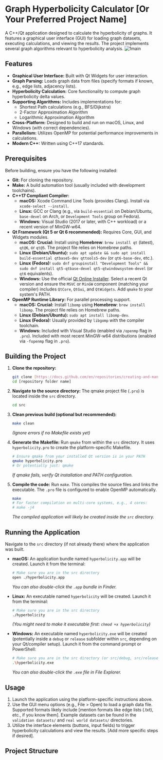 # Graph Hyperbolicity Calculator [Or Your Preferred Project Name]

A C++/Qt application designed to calculate the hyperbolicity of graphs. It features a graphical user interface (GUI) for loading graph datasets, executing calculations, and viewing the results. The project implements several graph algorithms relevant to hyperbolicity analysis.
![1main](https://github.com/user-attachments/assets/616960aa-3e69-4892-82b9-b54a53e93e1e)


## Features

* **Graphical User Interface:** Built with Qt Widgets for user interaction.
* **Graph Parsing:** Loads graph data from files (specify formats if known, e.g., edge lists, adjacency lists).
* **Hyperbolicity Calculation:** Core functionality to compute graph hyperbolicity delta values.
* **Supporting Algorithms:** Includes implementations for:
    * Shortest Path calculations (e.g., BFS/Dijkstra)
    * 2-Factor Approximation Algorithm
    * Logarithmic Approximation Algorithm
* **Cross-Platform:** Designed to build and run on macOS, Linux, and Windows (with correct dependencies).
* **Parallelism:** Utilizes OpenMP for potential performance improvements in calculations.
* **Modern C++:** Written using C++17 standards.

## Prerequisites

Before building, ensure you have the following installed:

* **Git:** For cloning the repository.
* **Make:** A build automation tool (usually included with development toolchains).
* **C++17 Compliant Compiler:**
    * **macOS:** Xcode Command Line Tools (provides Clang). Install via `xcode-select --install`.
    * **Linux:** GCC or Clang (e.g., via `build-essential` on Debian/Ubuntu, `base-devel` on Arch, or `Development Tools` group on Fedora).
    * **Windows:** Visual Studio (2017 or later, with C++ workload) or a recent version of MinGW-w64.
* **Qt Framework (Qt 5 or Qt 6 recommended):** Requires Core, GUI, and Widgets modules.
    * **macOS:** **Crucial:** Install using **Homebrew**: `brew install qt` (latest), `qt@6`, or `qt@5`. The project file relies on Homebrew paths.
    * **Linux (Debian/Ubuntu):** `sudo apt update && sudo apt install build-essential qtbase5-dev qttools5-dev` (or `qt6-base-dev`, etc.).
    * **Linux (Fedora):** `sudo dnf groupinstall "Development Tools" && sudo dnf install qt5-qtbase-devel qt5-qtwindowsystem-devel` (or `qt6` equivalents).
    * **Windows:** Use the official [Qt Online Installer](https://www.qt.io/download). Select a recent Qt version and ensure the `MSVC` or `MinGW` component (matching your compiler) includes `QtCore`, `QtGui`, and `QtWidgets`. Add `qmake` to your system's PATH.
* **OpenMP Runtime Library:** For parallel processing support.
    * **macOS:** **Crucial:** Install `libomp` using **Homebrew**: `brew install libomp`. The project file relies on Homebrew paths.
    * **Linux (Debian/Ubuntu):** `sudo apt install libomp-dev`.
    * **Linux (Fedora):** Usually provided by `libgomp` with the compiler toolchain.
    * **Windows:** Included with Visual Studio (enabled via `/openmp` flag in `.pro`). Included with most recent MinGW-w64 distributions (enabled via `-fopenmp` flag in `.pro`).

## Building the Project

1.  **Clone the repository:**
    ```bash
    git clone [https://docs.github.com/en/repositories/creating-and-managing-repositories/about-repositories](https://docs.github.com/en/repositories/creating-and-managing-repositories/about-repositories)
    cd [repository folder name]
    ```

2.  **Navigate to the source directory:**
    The qmake project file (`.pro`) is located inside the `src` directory.
    ```bash
    cd src
    ```

3.  **Clean previous build (optional but recommended):**
    ```bash
    make clean
    ```
    *(Ignore errors if no Makefile exists yet)*

4.  **Generate the Makefile:**
    Run `qmake` from within the `src` directory. It uses `hyperbolicity.pro` to create the platform-specific Makefile.
    ```bash
    # Ensure qmake from your installed Qt version is in your PATH
    qmake hyperbolicity.pro
    # Or potentially just: qmake
    ```
    *If qmake fails, verify Qt installation and PATH configuration.*

5.  **Compile the code:**
    Run `make`. This compiles the source files and links the executable. The `.pro` file is configured to enable OpenMP automatically.
    ```bash
    make
    # For faster compilation on multi-core systems, e.g., 4 cores:
    # make -j4
    ```
    *The compiled application will likely be created inside the `src` directory.*

## Running the Application

Navigate to the `src` directory (if not already there) where the application was built.

* **macOS:**
    An application bundle named `hyperbolicity.app` will be created. Launch it from the terminal:
    ```bash
    # Make sure you are in the src directory
    open ./hyperbolicity.app
    ```
    *You can also double-click the `.app` bundle in Finder.*

* **Linux:**
    An executable named `hyperbolicity` will be created. Launch it from the terminal:
    ```bash
    # Make sure you are in the src directory
    ./hyperbolicity
    ```
    *(You might need to make it executable first: `chmod +x hyperbolicity`)*

* **Windows:**
    An executable named `hyperbolicity.exe` will be created (potentially inside a `debug` or `release` subfolder within `src`, depending on your Qt/compiler setup). Launch it from the command prompt or PowerShell:
    ```bash
    # Make sure you are in the src directory (or src/debug, src/release)
    .\hyperbolicity.exe
    ```
    *You can also double-click the `.exe` file in File Explorer.*

## Usage

1.  Launch the application using the platform-specific instructions above.
2.  Use the GUI menu options (e.g., File > Open) to load a graph data file. Supported formats likely include [mention formats like edge lists (.txt), etc., if you know them]. Example datasets can be found in the `validation datasets/` and `real world datasets/` directories.
3.  Utilize the interface elements (buttons, input fields) to trigger hyperbolicity calculations and view the results. [Add more specific steps if desired].

## Project Structure
